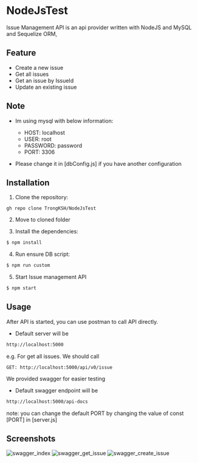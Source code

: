 # NodeJsTest
Issue Management API is an api provider written with NodeJS and MySQL and Sequelize ORM,

## Feature
- Create a new issue
- Get all issues
- Get an issue by IssueId
- Update an existing issue

## Note
- Im using mysql with below information:
  - HOST: localhost
  - USER: root
  - PASSWORD: password
  - PORT: 3306
  
- Please change it in [dbConfig.js] if you have another configuration

## Installation
1. Clone the repository:
```
gh repo clone TrongKSH/NodeJsTest
```
2. Move to cloned folder

3. Install the dependencies:

```bash
$ npm install
```

4. Run ensure DB script:
```bash
$ npm run custom
```

5. Start Issue management API
```bash
$ npm start
```
## Usage
After API is started, you can use postman to call API directly.
- Default server will be
```sh
http://localhost:5000
```    

e.g. For get all issues. We should call
```
GET: http://localhost:5000/api/v0/issue
```

We provided swagger for easier testing
- Default swagger endpoint will be
```sh
http://localhost:5000/api-docs
``` 
note: you can change the default PORT by changing the value of const [PORT] in [server.js] 

## Screenshots
![swagger_index](https://user-images.githubusercontent.com/44031110/141667952-15f823fd-f215-453b-966d-c0c75fddabe3.png)
![swagger_get_issue](https://user-images.githubusercontent.com/44031110/141667950-dec199f5-5958-4d6f-afdc-204ad539ceb4.png)
![swagger_create_issue](https://user-images.githubusercontent.com/44031110/141667953-a0dfa8b0-c927-4904-a0ae-1ceb1a24664f.png)

